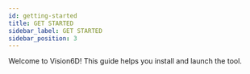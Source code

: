 ```yaml
---
id: getting-started
title: GET STARTED
sidebar_label: GET STARTED
sidebar_position: 3
---
```


Welcome to Vision6D! This guide helps you install and launch the tool.
